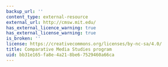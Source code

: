 ```yaml
---
backup_url: ''
content_type: external-resource
external_url: http://cmsw.mit.edu/
has_external_licence_warning: true
has_external_license_warning: true
is_broken: ''
license: https://creativecommons.org/licenses/by-nc-sa/4.0/
title: Comparative Media Studies program
uid: bb31e165-fa8e-4a21-8be6-7529460a66ca
---
```

